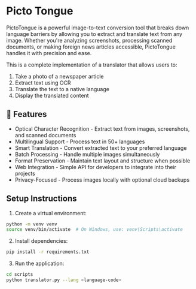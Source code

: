 # Picto Tongue
PictoTongue is a powerful image-to-text conversion tool that breaks down language barriers by allowing you to extract and translate text from any image. Whether you're analyzing screenshots, processing scanned documents, or making foreign news articles accessible, PictoTongue handles it with precision and ease.

This is a complete implementation of a translator that allows users to:
1. Take a photo of a newspaper article
2. Extract text using OCR
3. Translate the text to a native language
4. Display the translated content

## 🌟 Features

- Optical Character Recognition - Extract text from images, screenshots, and scanned documents
- Multilingual Support - Process text in 50+ languages
- Smart Translation - Convert extracted text to your preferred language
- Batch Processing - Handle multiple images simultaneously
- Format Preservation - Maintain text layout and structure when possible
- Web Integration - Simple API for developers to integrate into their projects
- Privacy-Focused - Process images locally with optional cloud backups

## Setup Instructions

1. Create a virtual environment:
```bash
python -m venv venv
source venv/bin/activate  # On Windows, use: venv\Scripts\activate
```

2. Install dependencies:
```bash
pip install -r requirements.txt
```

3. Run the application:
```bash
cd scripts
python translator.py --lang <language-code>
```
